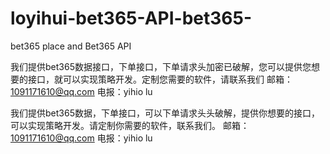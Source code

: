 # loyihui-bet365-API-bet365-
bet365 place and Bet365 API



我们提供bet365数据接口，下单接口，下单请求头加密已破解，您可以提供您想要的接口，就可以实现策略开发。定制您需要的软件，请联系我们
邮箱：1091171610@qq.com
电报：yihio lu

我们提供bet365数据，下单接口，可以下单请求头头破解，提供你想要的接口，可以实现策略开发。请定制你需要的软件，联系我们。
邮箱：1091171610@qq.com
电报：yihio lu
